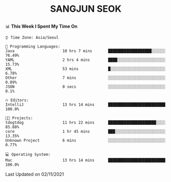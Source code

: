 <h1>
 <p align="center">
   SANGJUN SEOK
 </p>
</h1>

<!--START_SECTION:waka-->
📊 **This Week I Spent My Time On** 

```text
⌚︎ Time Zone: Asia/Seoul

💬 Programming Languages: 
Java                     10 hrs 7 mins       ███████████████████░░░░░░   76.49% 
YAML                     2 hrs 4 mins        ████░░░░░░░░░░░░░░░░░░░░░   15.73% 
XML                      53 mins             █░░░░░░░░░░░░░░░░░░░░░░░░   6.78% 
Other                    7 mins              ░░░░░░░░░░░░░░░░░░░░░░░░░   0.89% 
JSON                     0 secs              ░░░░░░░░░░░░░░░░░░░░░░░░░   0.1%

🔥 Editors: 
IntelliJ                 13 hrs 14 mins      █████████████████████████   100.0%

🐱‍💻 Projects: 
tdogtdog                 11 hrs 22 mins      █████████████████████░░░░   85.88% 
core                     1 hr 45 mins        ███░░░░░░░░░░░░░░░░░░░░░░   13.35% 
Unknown Project          6 mins              ░░░░░░░░░░░░░░░░░░░░░░░░░   0.77%

💻 Operating System: 
Mac                      13 hrs 14 mins      █████████████████████████   100.0%

```


 Last Updated on 02/11/2021
<!--END_SECTION:waka-->
